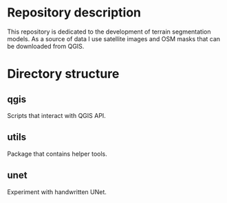 # Repository description
This repository is dedicated to the development of terrain segmentation models.
As a source of data I use satellite images and OSM masks that can be downloaded
from QGIS.


# Directory structure

## qgis
Scripts that interact with QGIS API.

## utils
Package that contains helper tools.

## unet
Experiment with handwritten UNet.

